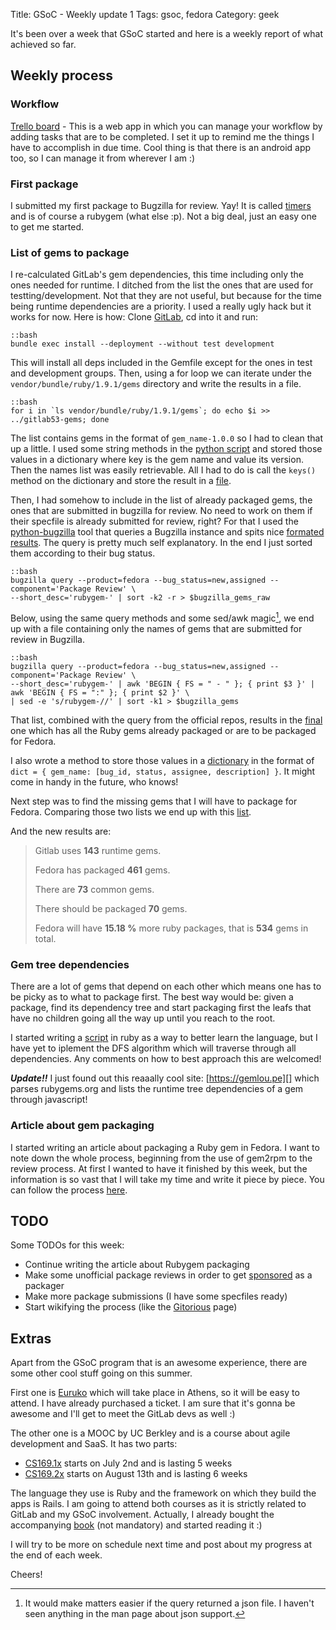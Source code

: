 Title: GSoC - Weekly update 1
Tags: gsoc, fedora
Category: geek

It's been over a week that GSoC started and here is a weekly report of what achieved
so far.

## Weekly process

### Workflow
[Trello board][] - This is a web app in which you can manage your workflow by adding
tasks that are to be completed. I set it up to remind me the things I have to accomplish
in due time. Cool thing is that there is an android app too, so I can manage it
from wherever I am :)

### First package
I submitted my first package to Bugzilla for review. Yay! It is called [timers][]
and is of course a rubygem (what else :p). Not a big deal, just an easy one to get
me started.

### List of gems to package
I re-calculated GitLab's gem dependencies, this time including only the ones
needed for runtime. I ditched from the list the ones that are used for testting/development.
Not that they are not useful, but because for the time being runtime dependencies
are a priority. I used a really ugly hack but it works for now. Here is how:
Clone [GitLab][], cd into it and run:
  
    ::bash
    bundle exec install --deployment --without test development

This will install all deps included in the Gemfile except for the ones in test and 
development groups. Then, using a for loop we can iterate under the `vendor/bundle/ruby/1.9.1/gems`
directory and write the results in a file.

  
    ::bash
    for i in `ls vendor/bundle/ruby/1.9.1/gems`; do echo $i >> ../gitlab53-gems; done


The list contains gems in the format of `gem_name-1.0.0` so I had to clean that
up a little. I used some string methods in the [python script] and stored those values
in a dictionary where key is the gem name and value its version. Then the names
list was easily retrievable. All I had to do is call the `keys()` method on
the dictionary and store the result in a [file][gitlab53-gems].

Then, I had somehow to include in the list of already packaged gems, the ones that 
are submitted in bugzilla for review. No need to work on them if their specfile
is already submitted for review, right? For that I used the [python-bugzilla][pb]
tool that queries a Bugzilla instance and spits nice [formated results][bz-query].
The query is pretty much self explanatory. In the end I just sorted them according
to their bug status.

    ::bash
    bugzilla query --product=fedora --bug_status=new,assigned --component='Package Review' \
    --short_desc='rubygem-' | sort -k2 -r > $bugzilla_gems_raw

Below, using the same query methods and some sed/awk magic[^json], we end up with a file
containing only the names of gems that are submitted for review in Bugzilla.

    ::bash
    bugzilla query --product=fedora --bug_status=new,assigned --component='Package Review' \
    --short_desc='rubygem-' | awk 'BEGIN { FS = " - " }; { print $3 }' | awk 'BEGIN { FS = ":" }; { print $2 }' \
    | sed -e 's/rubygem-//' | sort -k1 > $bugzilla_gems

That list, combined with the query from the official repos, results in the [final][]
one which has all the Ruby gems already packaged or are to be packaged for Fedora.

I also wrote a method to store those values in a [dictionary][bz-dict] in the format
of `dict = { gem_name: [bug_id, status, assignee, description] }`. It might come
in handy in the future, who knows!

Next step was to find the missing gems that I will have to package for Fedora.
Comparing those two lists we end up with this [list][missing-gems].

And the new results are:

  > Gitlab uses **143** runtime gems.
  >
  > Fedora has packaged **461** gems.
  >
  > There are **73** common gems.
  >
  > There should be packaged **70** gems.
  >
  > Fedora will have **15.18 %** more ruby packages, that is **534** gems in total.


### Gem tree dependencies
There are a lot of gems that depend on each other which means one has to
be picky as to what to package first. The best way would be: given a package,
find its dependency tree and start packaging first the leafs that have no children
going all the way up until you reach to the root.

I started writing a [script][gemtree] in ruby as a way to better learn the language,
but I have yet to iplement the DFS algorithm which will traverse through all
dependencies. Any comments on how to best approach this are welcomed!

***Update!!*** I just found out this reaaally cool site: [https://gemlou.pe][]
which parses rubygems.org and lists the runtime tree dependencies of a gem through 
javascript!

### Article about gem packaging
I started writing an article about packaging a Ruby gem in Fedora. I want to
note down the whole process, beginning from the use of gem2rpm to the review process.
At first I wanted to have it finished by this week, but the information is so vast
that I will take my time and write it piece by piece. You can follow the process [here][draft].

## TODO

Some TODOs for this week:

- Continue writing the article about Rubygem packaging
- Make some unofficial package reviews in order to get [sponsored][] as a packager
- Make more package submissions (I have some specfiles ready)
- Start wikifying the process (like the [Gitorious][] page)

## Extras

Apart from the GSoC program that is an awesome experience, there are some other
cool stuff going on this summer. 

First one is [Euruko][] which will take place in
Athens, so it will be easy to attend. I have already purchased a ticket. I am sure
that it's gonna be awesome and I'll get to meet the GitLab devs as well :)

The other one is a MOOC by UC Berkley and is a course about agile development and SaaS.
It has two parts:

  - [CS169.1x][] starts on July 2nd and is lasting 5 weeks
  - [CS169.2x][] starts on August 13th and is lasting 6 weeks

The language they use is Ruby and the framework on which they build the apps is
Rails. I am going to attend both courses as it is strictly related to GitLab and
my GSoC involvement. Actually, I already bought the accompanying [book][] (not mandatory)
and started reading it :)

I will try to be more on schedule next time and post about my progress at the end
of each week.

Cheers!

[^json]: It would make matters easier if the query returned a json file. I haven't
seen anything in the man page about json support.

[Trello board]: https://trello.com/board/gitlab/51b844202ed21a6735011b25
[timers]: https://bugzilla.redhat.com/show_bug.cgi?id=969877
[GitLab]: https://github.com/gitlabhq/gitlabhq
[python script]: https://github.com/axilleas/fedora/blob/master/gitlab-deps/gemfile.py#L30
[gitlab53-gems]: https://github.com/axilleas/fedora/blob/master/gitlab-deps/rubygems_gitlab
[pb]: https://fedorahosted.org/python-bugzilla/
[bz-query]: https://github.com/axilleas/fedora/blob/master/gitlab-deps/rubygems_bugzilla_raw
[final]: https://github.com/axilleas/fedora/blob/master/gitlab-deps/rubygems_fedora
[bz-dict]: https://github.com/axilleas/fedora/blob/master/gitlab-deps/gemfile.py#L95
[missing-gems]: https://github.com/axilleas/fedora/blob/master/gitlab-deps/rubygems_missing
[gemtree]: https://github.com/axilleas/fedora/tree/master/gitlab-deps/gemtree
[Gitorious]: https://fedoraproject.org/wiki/User:Ktdreyer/Gitorious
[sponsored]: https://fedoraproject.org/wiki/Join_the_package_collection_maintainers#Get_Sponsored
[Euruko]: http://euruko2013.org/
[CS169.1x]: https://www.edx.org/course/uc-berkeley/cs-169-1x/software-service/993
[CS169.2x]: https://www.edx.org/course/uc-berkeley/cs-169-2x/software-service/1005
[book]: http://www.saasbook.info/
[https://gemlou.pe]: https://gemlou.pe
[draft]: https://github.com/axilleas/axilleas.github.io/blob/source/src/posts/en/2013-06-12-fedora-rubygem-packaging.md
